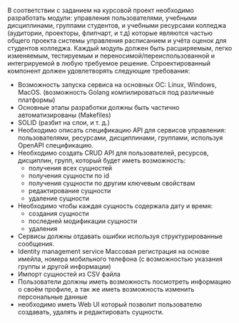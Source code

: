 В соответствии с заданием на курсовой проект необходимо разработать модули: управления пользователями, учебными дисциплинами, группами студентов, и учебными ресурсами колледжа (аудитории, проекторы, флипчарт, и т.д) которые являются частью общего проекта системы управления расписанием и учёта оценок для студентов колледжа.
Каждый модуль должен быть расширяемым, легко изменяемым, тестируемым и переносимой/переиспользованной и интегрируемой в любую требуемое решение. Спроектированный компонент должен удовлетворять следующие требования:
* Возможность запуска сервиса на основных ОС: Linux, Windows, MacOS. (возможность Golang компилироваться под различные платформы)
* Основные этапы разработки должны быть частично автоматизированы (Makefiles)
* SOLID (разбит на слои, и т. д.)
* Необходимо описать спецификацию API для сервисов управления: пользователями, ресурсами, дисциплинами, группами, используя OpenAPI спецификацию.
* Необходимо создать CRUD API для пользователей, ресурсов, дисциплин, групп, который будет иметь возможность:
    * получения всех сущностей
    * получения сущности по id
    * получения сущности по другим ключевым свойствам
    * редактирование сущности
    * удаление сущности
* Необходимо чтобы каждая сущность содержала дату и время:
    * создания сущности
    * последней модификации сущности
    * удаления
* Сервисы должны отдавать ошибки используя структурированные сообщения.
* Identity management service
    Массовая регистрация на основе имейла, номера мобильного телефона (с возможностью указания группы и другой информации)
* Импорт сущностей из CSV файла
* Пользователи должны иметь возможность посмотреть информацию о своём профиле, а так же иметь возможность изменить персональные данные
* необходимо иметь Web UI который позволит пользователю создавать, удалять и редактировать сущности.
